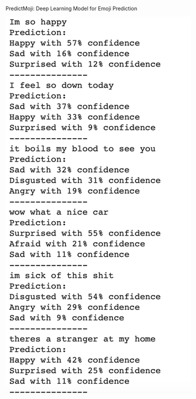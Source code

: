 PredictMoji: Deep Learning Model for Emoji Prediction 
<p align="center">
<img src="./demo2.png" alt="demo">
</p>
